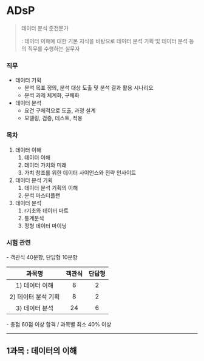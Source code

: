 # ADsP

> 데이터 분석 준전문가
>
> : 데이터 이해에 대한 기본 지식을 바탕으로 데이터 분석 기획 및 데이터 분석 등의 직무를 수행하는 실무자



### 직무

- 데이터 기획
  - 분석 목표 정의, 분석 대상 도출 및 분석 결과 활용 시나리오 
  - 분석 과제 체계화, 구체화
- 데이터 분석
  - 요건 구체적으로 도출, 과정 설계
  - 모델링, 검증, 테스트, 적용



### 목차

1) 데이터 이해
   1) 데이터 이해
   2) 데이터 가치와 미래
   3) 가치 창조를 위한 데이터 사이언스와 전략 인사이트
2) 데이터 분석 기획
   1) 데이터 분석 기획의 이해
   2) 분석 마스터플랜
3) 데이터 분석
   1) r기초와 데이터 마트
   2) 통계분석
   3) 정형 데이터 마이닝

 

### 시험 관련

\- 객관식 40문항, 단답형 10문항

|       과목명        | 객관식 | 단답형 |
| :-----------------: | :----: | :----: |
|   1) 데이터 이해    |   8    |   2    |
| 2) 데이터 분석 기획 |   8    |   2    |
|   3) 데이터 분석    |   24   |   6    |

\- 총점 60점 이상 합격 / 과목별 최소 40% 이상



---

## 1과목 : 데이터의 이해

